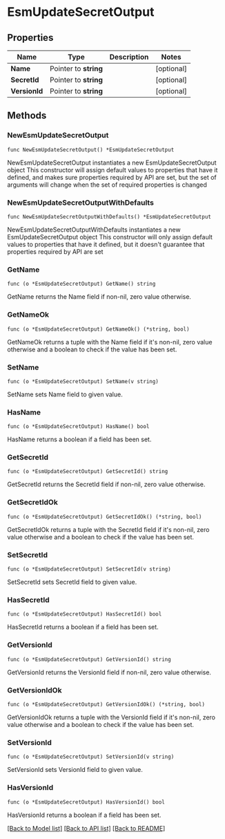 # EsmUpdateSecretOutput

## Properties

Name | Type | Description | Notes
------------ | ------------- | ------------- | -------------
**Name** | Pointer to **string** |  | [optional] 
**SecretId** | Pointer to **string** |  | [optional] 
**VersionId** | Pointer to **string** |  | [optional] 

## Methods

### NewEsmUpdateSecretOutput

`func NewEsmUpdateSecretOutput() *EsmUpdateSecretOutput`

NewEsmUpdateSecretOutput instantiates a new EsmUpdateSecretOutput object
This constructor will assign default values to properties that have it defined,
and makes sure properties required by API are set, but the set of arguments
will change when the set of required properties is changed

### NewEsmUpdateSecretOutputWithDefaults

`func NewEsmUpdateSecretOutputWithDefaults() *EsmUpdateSecretOutput`

NewEsmUpdateSecretOutputWithDefaults instantiates a new EsmUpdateSecretOutput object
This constructor will only assign default values to properties that have it defined,
but it doesn't guarantee that properties required by API are set

### GetName

`func (o *EsmUpdateSecretOutput) GetName() string`

GetName returns the Name field if non-nil, zero value otherwise.

### GetNameOk

`func (o *EsmUpdateSecretOutput) GetNameOk() (*string, bool)`

GetNameOk returns a tuple with the Name field if it's non-nil, zero value otherwise
and a boolean to check if the value has been set.

### SetName

`func (o *EsmUpdateSecretOutput) SetName(v string)`

SetName sets Name field to given value.

### HasName

`func (o *EsmUpdateSecretOutput) HasName() bool`

HasName returns a boolean if a field has been set.

### GetSecretId

`func (o *EsmUpdateSecretOutput) GetSecretId() string`

GetSecretId returns the SecretId field if non-nil, zero value otherwise.

### GetSecretIdOk

`func (o *EsmUpdateSecretOutput) GetSecretIdOk() (*string, bool)`

GetSecretIdOk returns a tuple with the SecretId field if it's non-nil, zero value otherwise
and a boolean to check if the value has been set.

### SetSecretId

`func (o *EsmUpdateSecretOutput) SetSecretId(v string)`

SetSecretId sets SecretId field to given value.

### HasSecretId

`func (o *EsmUpdateSecretOutput) HasSecretId() bool`

HasSecretId returns a boolean if a field has been set.

### GetVersionId

`func (o *EsmUpdateSecretOutput) GetVersionId() string`

GetVersionId returns the VersionId field if non-nil, zero value otherwise.

### GetVersionIdOk

`func (o *EsmUpdateSecretOutput) GetVersionIdOk() (*string, bool)`

GetVersionIdOk returns a tuple with the VersionId field if it's non-nil, zero value otherwise
and a boolean to check if the value has been set.

### SetVersionId

`func (o *EsmUpdateSecretOutput) SetVersionId(v string)`

SetVersionId sets VersionId field to given value.

### HasVersionId

`func (o *EsmUpdateSecretOutput) HasVersionId() bool`

HasVersionId returns a boolean if a field has been set.


[[Back to Model list]](../README.md#documentation-for-models) [[Back to API list]](../README.md#documentation-for-api-endpoints) [[Back to README]](../README.md)


